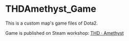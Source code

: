 # THDAmethyst_Game

This is a custom map's game files of Dota2.

Game is published on Steam workshop: [THD · Amethyst](https://steamcommunity.com/sharedfiles/filedetails/?id=3431291576)

